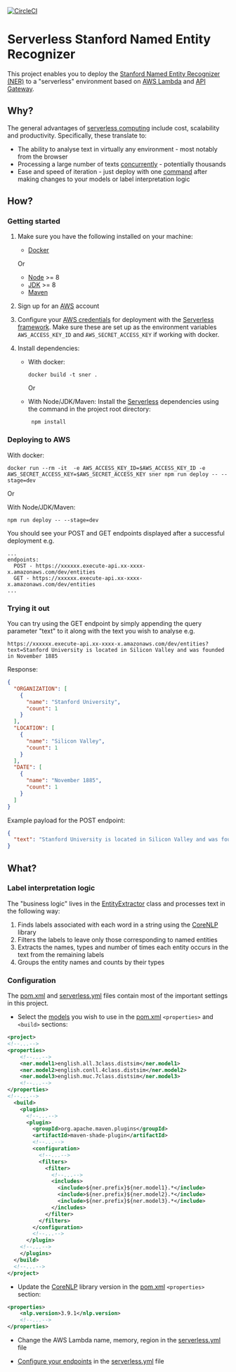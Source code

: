 [![CircleCI](https://circleci.com/gh/djabry/sner.svg?style=svg)](https://circleci.com/gh/djabry/sner)
# Serverless Stanford Named Entity Recognizer
This project enables you to deploy the [Stanford Named Entity Recognizer (NER)](https://nlp.stanford.edu/software/CRF-NER.shtml) to a "serverless" environment based on [AWS Lambda](https://aws.amazon.com/lambda/) and [API Gateway](https://aws.amazon.com/api-gateway/).

## Why?
The general advantages of [serverless computing](https://en.wikipedia.org/wiki/Serverless_computing) include cost, scalability and productivity. Specifically, these translate to:
* The ability to analyse text in virtually any environment - most notably from the browser
* Processing a large number of texts [concurrently](https://docs.aws.amazon.com/lambda/latest/dg/concurrent-executions.html) - potentially thousands
* Ease and speed of iteration - just deploy with one [command](#Deploying-to-AWS) after making changes to your models or label interpretation logic

## How?
### Getting started
1. Make sure you have the following installed on your machine:

    * [Docker](https://docs.docker.com/install/)

    Or
    
    * [Node](https://nodejs.org/en/) >= 8
    * [JDK](http://www.oracle.com/technetwork/java/javase/downloads/jdk8-downloads-2133151.html) >= 8
    * [Maven](https://maven.apache.org/what-is-maven.html)   

2. Sign up for an [AWS](https://aws.amazon.com/) account

3. Configure your [AWS credentials](https://serverless.com/framework/docs/providers/aws/guide/credentials/) for deployment with the [Serverless framework](https://serverless.com/). Make sure these are set up as the environment variables `AWS_ACCESS_KEY_ID` and `AWS_SECRET_ACCESS_KEY` if working with docker.

4. Install dependencies: 
    * With docker:
        ```docker
        docker build -t sner .
        ```
          
        Or 
    
    * With Node/JDK/Maven: Install the [Serverless](https://serverless.com/) dependencies using the command in the project root directory: 
       ```
        npm install
       ```

### Deploying to AWS

With docker:

```
docker run --rm -it  -e AWS_ACCESS_KEY_ID=$AWS_ACCESS_KEY_ID -e AWS_SECRET_ACCESS_KEY=$AWS_SECRET_ACCESS_KEY sner npm run deploy -- --stage=dev
``` 

Or 

With Node/JDK/Maven:

```
npm run deploy -- --stage=dev
``` 

You should see your POST and GET endpoints displayed after a successful deployment e.g.
```
...
endpoints:
  POST - https://xxxxxx.execute-api.xx-xxxx-x.amazonaws.com/dev/entities
  GET - https://xxxxxx.execute-api.xx-xxxx-x.amazonaws.com/dev/entities
...
```

### Trying it out
You can try using the GET endpoint by simply appending the query parameter "text" to it along with the text you wish to analyse e.g.

```
https://xxxxxx.execute-api.xx-xxxx-x.amazonaws.com/dev/entities?text=Stanford University is located in Silicon Valley and was founded in November 1885
```
Response:
```json
{
  "ORGANIZATION": [
    {
      "name": "Stanford University",
      "count": 1
    }
  ],
  "LOCATION": [
    {
      "name": "Silicon Valley",
      "count": 1
    }
  ],
  "DATE": [
    {
      "name": "November 1885",
      "count": 1
    }
  ]
}
```

Example payload for the POST endpoint:
```json
{
  "text": "Stanford University is located in Silicon Valley and was founded in November 1885"
}
```

## What?
### Label interpretation logic
The "business logic" lives in the [EntityExtractor](src/main/java/com/github/djabry/ner/EntityExtractor.java) class and processes text in the following way:

1. Finds labels associated with each word in a string using the [CoreNLP](https://stanfordnlp.github.io/CoreNLP/) library
2. Filters the labels to leave only those corresponding to named entities 
3. Extracts the names, types and number of times each entity occurs in the text from the remaining labels
4. Groups the entity names and counts by their types

### Configuration
The [pom.xml](pom.xml) and [serverless.yml](serverless.yml) files contain most of the important settings in this project.

* Select the [models](https://nlp.stanford.edu/software/CRF-NER.shtml#Models) you wish to use in the [pom.xml](pom.xml) `<properties>` and `<build>` sections:

```xml
<project>
<!--...-->
<properties>
    <!--...-->
    <ner.model1>english.all.3class.distsim</ner.model1>
    <ner.model2>english.conll.4class.distsim</ner.model2>
    <ner.model3>english.muc.7class.distsim</ner.model3>
    <!--...-->
</properties>
<!--...-->
  <build>
    <plugins>
      <!--...-->
      <plugin>
        <groupId>org.apache.maven.plugins</groupId>
        <artifactId>maven-shade-plugin</artifactId>
        <!--...-->
        <configuration>
          <!--...-->
          <filters>
            <filter>
              <!--...-->
              <includes>
                <include>${ner.prefix}${ner.model1}.*</include>
                <include>${ner.prefix}${ner.model2}.*</include>
                <include>${ner.prefix}${ner.model3}.*</include>
              </includes>
            </filter>
          </filters>
        </configuration>
        <!--...-->
      </plugin>
    <!--...-->
    </plugins>
  </build>
  <!--...-->
</project>


```

* Update the [CoreNLP](https://stanfordnlp.github.io/CoreNLP/) library version in the [pom.xml](pom.xml) `<properties>` section:
```xml
<properties>
    <nlp.version>3.9.1</nlp.version>
    <!--...-->
</properties>
```

* Change the AWS Lambda name, memory, region in the [serverless.yml](serverless.yml) file

* [Configure your endpoints](https://serverless.com/framework/docs/providers/aws/events/apigateway/) in the [serverless.yml](serverless.yml) file 

